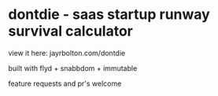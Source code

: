 # dontdie - saas startup runway survival calculator

view it here: jayrbolton.com/dontdie

built with flyd + snabbdom + immutable 

feature requests and pr's welcome 

